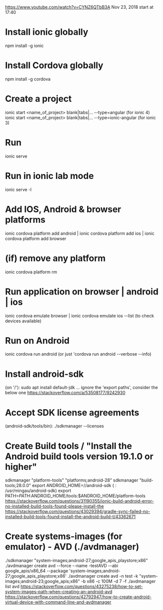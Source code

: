 https://www.youtube.com/watch?v=CYNZ6QTbB3A
Nov 23, 2018
start at 17:40

# Install ionic globally
npm install -g ionic

# Install Cordova globally
npm install -g cordova

# Create a project
ionic start <name_of_project> blank|tabs|... --type=angular (for ionic 4)
ionic start <name_of_project> blank|tabs|... --type=ionic-angular (for ionic 3)

# Run
ionic serve

# Run in ionic lab mode
ionic serve -l

# Add IOS, Android & browser platforms
ionic cordova platform add android | ionic cordova platform add ios | ionic cordova platform add browser

# (if) remove any platform
ionic cordova platform rm <OS>

# Run application on browser | android | ios
ionic cordova emulate browser | ionic cordova emulate ios --list (to check devices available)

# Run on Android
ionic cordova run android (or just 'cordova run android --verbose --info)

# Install android-sdk
(on '/'): sudo apt install default-jdk
...
ignore the 'export paths', consider the below one
https://stackoverflow.com/a/53508177/9242930

# Accept SDK license agreements
(android-sdk/tools/bin): ./sdkmanager --licenses

# Create Build tools / "Install the Android build tools version 19.1.0 or higher"
sdkmanager "platform-tools" "platforms;android-28"
sdkmanager "build-tools;28.0.0"
export ANDROID_HOME=/<installation location>/android-sdk (<installation location> : /usr/mingau/android-sdk)
export PATH=${PATH}:$ANDROID_HOME/tools:$ANDROID_HOME/platform-tools
https://stackoverflow.com/questions/31190355/ionic-build-android-error-no-installed-build-tools-found-please-install-the
https://stackoverflow.com/questions/43029394/gradle-sync-failed-no-installed-build-tools-found-install-the-android-build-t/43362671

# Create systems-images (for emulator) - AVD (./avdmanager)
 ./sdkmanager "system-images;android-27;google_apis_playstore;x86"
 ./avdmanager create avd --force --name -testAVD --abi google_apis/x86_64 --package 'system-images;android-27;google_apis_playstore;x86'
 ./avdmanager create avd -n test -k "system-images;android-23;google_apis;x86" -b x86 -c 100M -d 7 -f
 ./avdmanager list avd
 https://stackoverflow.com/questions/43275238/how-to-set-system-images-path-when-creating-an-android-avd 
 https://stackoverflow.com/questions/42792947/how-to-create-android-virtual-device-with-command-line-and-avdmanager






